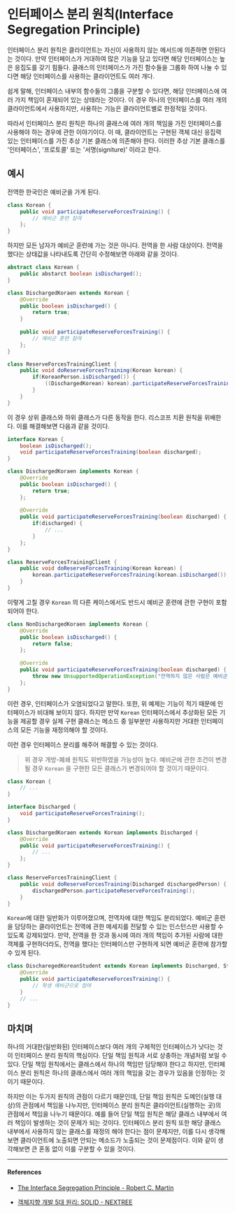 # 인터페이스 분리 원칙(Interface Segregation Principle)

인터페이스 분리 원칙은 클라이언트는 자신이 사용하지 않는 메서드에 의존하면 안된다는 것이다. 만약 인터페이스가 거대하여 많은 기능을 담고 있다면 해당 인터페이스는 높은 응집도를 갖기 힘들다. 클래스의 인터페이스가 가진 함수들을 그룹화 하여 나눌 수 있다면 해당 인터페이스를 사용하는 클라이언트도 여러 개다. 

쉽게 말해, 인터페이스 내부의 함수들의 그룹을 구분할 수 있다면, 해당 인터페이스에 여러 가지 책임이 혼재되어 있는 상태라는 것이다. 이 경우 하나의 인터페이스를 여러 개의 클라이언트에서 사용하지만, 사용하는 기능은 클라이언트별로 한정적일 것이다.

따라서 인터페이스 분리 원칙은 하나의 클래스에 여러 개의 책임을 가진 인터페이스를 사용해야 하는 경우에 관한 이야기이다. 이 때, 클라이언트는 구현된 객체 대신 응집력 있는 인터페이스를 가진 추상 기본 클래스에 의존해야 한다. 이러한 추상 기본 클래스를 '인터페이스', '프로토콜' 또는 '서명(signiture)' 이라고 한다.

## 예시

전역한 한국인은 예비군을 가게 된다.

```java
class Korean {
    public void participateReserveForcesTraining() {
        // 예비군 훈련 참여
    };
}
```

하지만 모든 남자가 예비군 훈련에 가는 것은 아니다. 전역을 한 사람 대상이다. 전역을 했다는 상태값을 나타내도록 간단히 수정해보면 아래와 같을 것이다.

```java
abstract class Korean {
    public abstarct boolean isDischarged();
}

class DischargedKoraen extends Korean {
    @Override
    public boolean isDischarged() {
        return true;
    }
    
    public void participateReserveForcesTraining() {
        // 예비군 훈련 참여
    };
}

class ReserveForcesTrainingClient {
    public void doReserveForcesTraining(Korean korean) {
        if(KoreanPerson.isDischarged()) {
            ((DischargedKorean) korean).participateReserveForcesTraining();
        }
    }
}
```

이 경우 상위 클래스와 하위 클래스가 다른 동작을 한다. 리스코프 치환 원칙을 위배한다. 이를 해결해보면 다음과 같을 것이다.

```java
interface Korean {
    boolean isDischarged();
    void participateReserveForcesTraining(boolean discharged);
}

class DischargedKoraen implements Korean {
    @Override
    public boolean isDischarged() {
        return true;
    };
    
    @Override
    public void participateReserveForcesTraining(boolean discharged) {
        if(discharged) {
            // ...
        }
    };
}

class ReserveForcesTrainingClient {
    public void doReserveForcesTraining(Korean korean) {
        korean.participateReserveForcesTraining(korean.isDischarged());
    }
}
```

이렇게 고칠 경우 `Korean` 의 다른 케이스에서도 반드시 예비군 훈련에 관한 구현이 포함되어야 한다.

```java
class NonDischargedKoraen implements Korean {
    @Override
    public boolean isDischarged() {
        return false;
    };
    
    @Override
    public void participateReserveForcesTraining(boolean discharged) {
        throw new UnsupportedOperationException("전역하지 않은 사람은 예비군 훈련에 참여할 수 없습니다.");
    };
}
```

이런 경우, 인터페이스가 오염되었다고 말한다. 또한, 위 예제는 기능이 적기 때문에 인터페이스가 비대해 보이지 않다. 하지만 만약 `Korean` 인터페이스에서 추상화된 모든 기능을 제공할 경우 실제 구현 클래스는 메소드 중 일부분만 사용하지만 거대한 인터페이스의 모든 기능을 재정의해야 할 것이다.

이런 경우 인터페이스 분리를 해주어 해결할 수 있는 것이다.

>   위 경우 개방-폐쇄 원칙도 위반하였을 가능성이 높다. 예비군에 관한 조건이 변경될 경우 `Korean` 을 구현한 모든 클래스가 변경되어야 할 것이기 때문이다.

```java
class Korean {
    // ...
}

interface Discharged {
    void participateReserveForcesTraining();
}

class DischargedKoraen extends Korean implements Discharged {
    @Override
    public void participateReserveForcesTraining() {
        // ...
    };
}

class ReserveForcesTrainingClient {
    public void doReserveForcesTraining(Discharged dischargedPerson) {
        dischargedPerson.participateReserveForcesTraining();
    }
}
```

`Korean`에 대한 일반화가 이루어졌으며, 전역자에 대한 책임도 분리되었다. 예비군 훈련을 담당하는 클라이언트는 전역에 관한 메세지를 전달할 수 있는 인스턴스만 사용할 수 있도록 강제되었다.  만약, 전역을 한 것과 동시에 여러 개의 책임이 추가된 사람에 대한 객체를 구현하더라도, 전역을 했다는 인터페이스만 구현하게 되면 예비군 훈련에 참가할 수 있게 된다.

```java
class DischaregedKoreanStudent extends Korean implements Discharged, Student {
    @Override
    public void participateReserveForcesTraining() {
        // 학생 예비군으로 참여
    }    
    // ...
}
```

## 마치며

하나의 거대한(일반화된) 인터페이스보다 여러 개의 구체적인 인터페이스가 낫다는 것이 인터페이스 분리 원칙의 핵심이다. 단일 책임 원칙과 서로 상충하는 개념처럼 보일 수 있다. 단일 책임 원칙에서는 클래스에서 하나의 책임만 담당해야 한다고 하지만, 인터페이스 분리 원칙은 하나의 클래스에서 여러 개의 책임을 갖는 경우가 있음을 인정하는 것이기 때문이다.

하지만 이는 두가지 원칙의 관점이 다르기 때문인데, 단일 책임 원칙은 도메인(실행 대상)의 관점에서 책임을 나누지만, 인터페이스 분리 원칙은 클라이언트(실행하는 곳)의 관점에서 책임을 나누기 때문이다. 예를 들어 단일 책임 원칙은 해당 클래스 내부에서 여러 책임이 발생하는 것이 문제가 되는 것이다. 인터페이스 분리 원칙 또한 해당 클래스 내부에서 사용하지 않는 클래스를 재정의 해야 한다는 점이 문제지만, 이를 다시 생각해보면 클라이언트에 노출되면 안되는 메소드가 노출되는 것이 문제점이다. 이와 같이 생각해보면 큰 혼동 없이 이를 구분할 수 있을 것이다.

---

#### References

-   [The Interface Segregation Principle - Robert C. Martin](https://drive.google.com/file/d/0BwhCYaYDn8EgOTViYjJhYzMtMzYxMC00MzFjLWJjMzYtOGJiMDc5N2JkYmJi/view)

-   [객체지향 개발 5대 원리: SOLID - NEXTREE](http://www.nextree.co.kr/p6960/)

